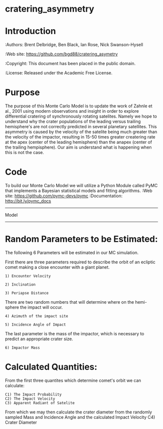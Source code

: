 cratering_asymmetry
===================

Introduction
======= 
 
:Authors: Brent Delbridge, Ben Black, Ian Rose, Nick Swanson-Hysell 

:Web site: https://github.com/bgd88/cratering_asymetry

:Copyright: This document has been placed in the public domain.

:License:  Released under the Academic Free License.

Purpose
=======
The purpose of this Monte Carlo Model is to update the work of 
Zahnle et al., 2001 using modern observations and insight in order to 
explore differential cratering of synchronously rotating satelites.
Namely we hope to understand why the crater populations of the 
leading versus trailing hemisphere's are not correctly predicted
in several planetary satellites. This asymmetry is caused by the 
velocity of the satelite being much greater than the velocity of
the impactor, resulting in 15-50 times greater createring rate at
the apex (center of the leading hemisphere) than the anapex
(center of the trailing hempisphere). Our aim is understand what 
is happening when this is not the case. 

Code
====
To build our Monte Carlo Model we will utilize a Python Module
called PyMC that implements a Bayesian statistical models and
fitting algorithms. 
:Web site: https://github.com/pymc-devs/pymc
:Documentation: http://bit.ly/pymc_docs

*****
Model
*****


Random Parameters to be Estimated:
==================================

The following 6 Parameters will be estimated in our MC simulation.

First there are three parameters required to describe the orbit of 
an ecliptic comet making a close encounter with a giant planet.

	1) Encounter Velocity 

	2) Inclination

	3) Periapse Distance

There are two random numbers that will determine where on the hemi-
sphere the impact will occur.

	4) Azimuth of the impact site

	5) Incidence Angle of Impact

The last parameter is the mass of the impactor, which is necessary 
to predict an appropriate crater size.

	6) Impactor Mass

Calculated Quantities:
======================

From the first three quantites which determine comet's orbit we
can calculate:
	
	C1) The Impact Probability
	C2) The Impact Velocity
	C3) Apparent Radiant of Satelite

From which we may then calculate the crater diameter from the 
randomly sampled Mass and Incidence Angle and the calculated 
Impact Velocity
	C4) Crater Diameter


